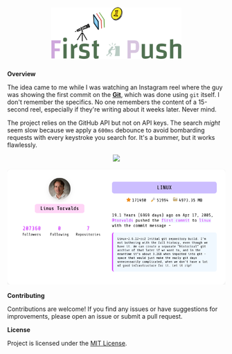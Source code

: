 <h1 align="center"><img width="300px" src="static/images/firstpush.png" alt=""></h1>

__Overview__

The idea came to me while I was watching an Instagram reel where the guy was showing the first commit on the __[Git](https://github.com/git/git)__, which was done using `git` itself. I don't remember the specifics. No one remembers the content of a 15-second reel, especially if they're writing about it weeks later. Never mind.

The project relies on the GitHub API but not on API keys. The search *might* seem slow because we apply a `600ms` debounce to avoid bombarding requests with every keystroke you search for. It's a bummer, but it works flawlessly.

<p align="center"><a href="https://firstpush.vercel.app"><img src="https://img.shields.io/badge/try%20it%20out-52b5f7?style=for-the-badge&logo=amazon%20alexa&logoColor=white"></a></p>

<p align="center"><img src="static/images/screenshot.png" alt=""></p>

__Contributing__

Contributions are welcome! If you find any issues or have suggestions for improvements, please open an issue or submit a pull request.

__License__

Project is licensed under the [MIT License](LICENSE).
